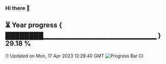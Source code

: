 ### Hi there 👋
⏳ Year progress { ████████▁▁▁▁▁▁▁▁▁▁▁▁▁▁▁▁▁▁▁▁▁▁ } 29.18 %
---
⏰ Updated on Mon, 17 Apr 2023 12:28:40 GMT
![Progress Bar CI](https://github.com/liununu/liununu/workflows/Progress%20Bar%20CI/badge.svg)
